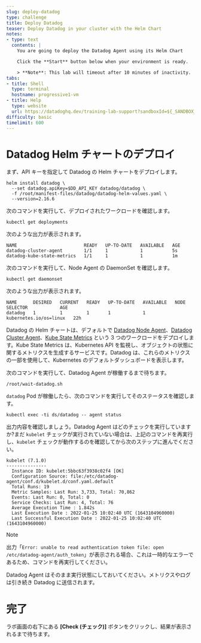 ```yaml
---
slug: deploy-datadog
type: challenge
title: Deploy Datadog
teaser: Deploy Datadog in your cluster with the Helm Chart
notes:
- type: text
  contents: |
    You are going to deploy the Datadog Agent using its Helm Chart

    Click the **Start** button below when your environment is ready.

    > **Note**: This lab will timeout after 10 minutes of inactivity.
tabs:
- title: Shell
  type: terminal
  hostname: progressive1-vm
- title: Help
  type: website
  url: https://datadoghq.dev/training-lab-support?sandboxId=${_SANDBOX_ID}
difficulty: basic
timelimit: 600
---
```


Datadog Helm チャートのデプロイ
===

まず、API キーを指定して Datadog の Helm チャートをデプロイします。

```sh,run
helm install datadog \
  --set datadog.apiKey=$DD_API_KEY datadog/datadog \
  -f /root/manifest-files/datadog/datadog-helm-values.yaml \
  --version=2.16.6
```

次のコマンドを実行して、デプロイされたワークロードを確認します。 

```sh,run
kubectl get deployments
```

次のような出力が表示されます。

```nocopy
NAME                         READY   UP-TO-DATE   AVAILABLE   AGE
datadog-cluster-agent        1/1     1            1           5s
datadog-kube-state-metrics   1/1     1            1           1m
```

次のコマンドを実行して、Node Agent の DaemonSet を確認します。 

```sh,run
kubectl get daemonset
```

次のような出力が表示されます。

```nocopy
NAME      DESIRED   CURRENT   READY   UP-TO-DATE   AVAILABLE   NODE SELECTOR            AGE
datadog   1         1         1       1            1           kubernetes.io/os=linux   22h
```

Datadog の Helm チャートは、デフォルトで [Datadog Node Agent](https://docs.datadoghq.com/agent/kubernetes/?tab=helm)、[Datadog Cluster Agent](https://docs.datadoghq.com/agent/cluster_agent/)、[Kube State Metrics](https://github.com/kubernetes/kube-state-metrics) という 3 つのワークロードをデプロイします。Kube State Metrics は、Kubernetes API を監視し、オブジェクトの状態に関するメトリクスを生成するサービスです。Datadog は、これらのメトリクスの一部を使用して、Kubernetes のデフォルトダッシュボードを表示します。

次のコマンドを実行して、Datadog Agent が稼働するまで待ちます。

```sh,run
/root/wait-datadog.sh
```

`datadog` Pod が稼働したら、次のコマンドを実行してそのステータスを確認します。

```sh,run
kubectl exec -ti ds/datadog -- agent status
```

出力内容を確認しましょう。Datadog Agent はどのチェックを実行していますか?まだ `kubelet` チェックが実行されていない場合は、上記のコマンドを再実行し、`kubelet` チェックが動作するのを確認してから次のステップに進んでください。

```nocopy
kubelet (7.1.0)
---------------
  Instance ID: kubelet:5bbc63f3938c02f4 [OK]
  Configuration Source: file:/etc/datadog-agent/conf.d/kubelet.d/conf.yaml.default
  Total Runs: 19
  Metric Samples: Last Run: 3,733, Total: 70,862
  Events: Last Run: 0, Total: 0
  Service Checks: Last Run: 4, Total: 76
  Average Execution Time : 1.842s
  Last Execution Date : 2022-01-25 10:02:40 UTC (1643104960000)
  Last Successful Execution Date : 2022-01-25 10:02:40 UTC (1643104960000)
```

> [!NOTE]
> 出力「`Error: unable to read authentication token file: open /etc/datadog-agent/auth_token`」が表示される場合、これは一時的なエラーであるため、コマンドを再実行してください。

Datadog Agent はそのまま実行状態にしておいてください。メトリクスやログは引き続き Datadog に送信されます。

完了
===

ラボ画面の右下にある **\[Check (チェック)\]** ボタンをクリックし、結果が表示されるまで待ちます。
